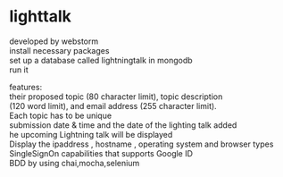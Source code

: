 # lighttalk</br>
developed by webstorm</br>
install necessary packages</br>
set up a database called lightningtalk in mongodb</br>
run it</br>

features:</br>
their proposed topic (80 character limit), topic description</br>
(120 word limit), and email address (255 character limit).</br>
Each topic has to be unique</br>
submission date & time and the date of the lighting talk  added</br>
he upcoming Lightning talk will be displayed </br>
Display the ip­address , hostname , operating system and browser types</br>
Single­Sign­On capabilities that supports Google ID</br>
BDD by using chai,mocha,selenium


